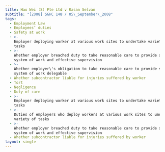 ```yaml
---
title: Hao Wei (S) Pte Ltd v Rasan Selvan
subtitle: "[2008] SGHC 148 / 05\_September\_2008"
tags:
  - Employment Law
  - Employees’ duties
  - Safety at work
  - >-
    Employer deploying worker at various work sites to undertake variety of
    tasks
  - >-
    Whether employer breached duty to take reasonable care to provide safe
    system of work and effective supervision
  - >-
    Whether employer\'s obligation to take reasonable care to provide safe
    system of work delegable
  - Whether subcontractor liable for injuries suffered by worker
  - Tort
  - Negligence
  - Duty of care
  - >-
    Employer deploying worker at various work sites to undertake variety of
    tasks
  - >-
    Duties of employers who deploy workers at various work sites to undertake
    variety of tasks
  - >-
    Whether employer breached duty to take reasonable care to provide safe
    system of work and effective supervision
  - Whether subcontractor liable for injuries suffered by worker
layout: single
---
```


